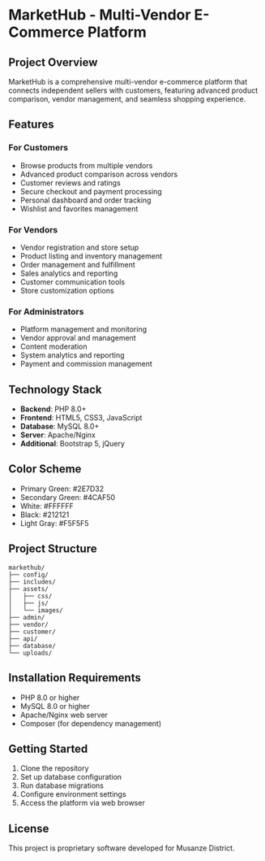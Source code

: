 # MarketHub - Multi-Vendor E-Commerce Platform

## Project Overview
MarketHub is a comprehensive multi-vendor e-commerce platform that connects independent sellers with customers, featuring advanced product comparison, vendor management, and seamless shopping experience.

## Features

### For Customers
- Browse products from multiple vendors
- Advanced product comparison across vendors
- Customer reviews and ratings
- Secure checkout and payment processing
- Personal dashboard and order tracking
- Wishlist and favorites management

### For Vendors
- Vendor registration and store setup
- Product listing and inventory management
- Order management and fulfillment
- Sales analytics and reporting
- Customer communication tools
- Store customization options

### For Administrators
- Platform management and monitoring
- Vendor approval and management
- Content moderation
- System analytics and reporting
- Payment and commission management

## Technology Stack
- **Backend**: PHP 8.0+
- **Frontend**: HTML5, CSS3, JavaScript
- **Database**: MySQL 8.0+
- **Server**: Apache/Nginx
- **Additional**: Bootstrap 5, jQuery

## Color Scheme
- Primary Green: #2E7D32
- Secondary Green: #4CAF50
- White: #FFFFFF
- Black: #212121
- Light Gray: #F5F5F5

## Project Structure
```
markethub/
├── config/
├── includes/
├── assets/
│   ├── css/
│   ├── js/
│   └── images/
├── admin/
├── vendor/
├── customer/
├── api/
├── database/
└── uploads/
```

## Installation Requirements
- PHP 8.0 or higher
- MySQL 8.0 or higher
- Apache/Nginx web server
- Composer (for dependency management)

## Getting Started
1. Clone the repository
2. Set up database configuration
3. Run database migrations
4. Configure environment settings
5. Access the platform via web browser

## License
This project is proprietary software developed for Musanze District.
